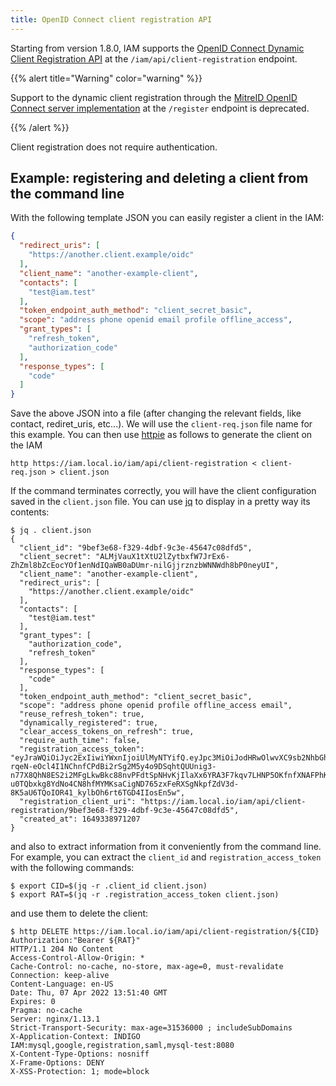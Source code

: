 ```yaml
---
title: OpenID Connect client registration API
---
```


Starting from version 1.8.0, IAM supports the [OpenID Connect Dynamic Client Registration
API][oidc-dynclientreg] at the `/iam/api/client-registration` endpoint.

{{% alert title="Warning" color="warning" %}}

Support to the dynamic client registration through the [MitreID OpenID Connect server implementation](https://github.com/mitreid-connect/OpenID-Connect-Java-Spring-Server/wiki)
at the `/register` endpoint is deprecated.

{{% /alert %}}

Client registration does not require authentication.

## Example: registering and deleting a client from the command line

With the following template JSON you can easily register a client in the IAM:

```json
{
  "redirect_uris": [
    "https://another.client.example/oidc"
  ],
  "client_name": "another-example-client",
  "contacts": [
    "test@iam.test"
  ],
  "token_endpoint_auth_method": "client_secret_basic",
  "scope": "address phone openid email profile offline_access",
  "grant_types": [
    "refresh_token",
    "authorization_code"
  ],
  "response_types": [
    "code"
  ]
}
```

Save the above JSON into a file (after changing the relevant fields, like
contact, rediret_uris, etc...). We will use the `client-req.json` file name for
this example. You can then use [httpie][httpie] as  follows to generate the
client on the IAM

```
http https://iam.local.io/iam/api/client-registration < client-req.json > client.json
```

If the command terminates correctly, you will have the client configuration
saved in the `client.json` file. You can use [jq][jq] to display in a pretty
way its contents:

```
$ jq . client.json
{
  "client_id": "9bef3e68-f329-4dbf-9c3e-45647c08dfd5",
  "client_secret": "ALMjVauX1tXtU2lZytbxfW7JrEx6-ZhZml8bZcEocYOf1enNdIQaWB0aDUmr-nilGjjrznzbWNNWdh8bP0neyUI",
  "client_name": "another-example-client",
  "redirect_uris": [
    "https://another.client.example/oidc"
  ],
  "contacts": [
    "test@iam.test"
  ],
  "grant_types": [
    "authorization_code",
    "refresh_token"
  ],
  "response_types": [
    "code"
  ],
  "token_endpoint_auth_method": "client_secret_basic",
  "scope": "address phone openid profile offline_access email",
  "reuse_refresh_token": true,
  "dynamically_registered": true,
  "clear_access_tokens_on_refresh": true,
  "require_auth_time": false,
  "registration_access_token": "eyJraWQiOiJyc2ExIiwiYWxnIjoiUlMyNTYifQ.eyJpc3MiOiJodHRwOlwvXC9sb2NhbGhvc3Q6ODA4MFwvIiwiYXVkIjoiOWJlZjNlNjgtZjMyOS00ZGJmLTljM2UtNDU2NDdjMDhkZmQ1IiwiaWF0IjoxNjQ5MzM4OTcxLCJqdGkiOiJmNTFlZWIzMS1kY2RkLTQ5MDctYThlZC1jZTViMGU3ODRiODAifQ.Ec5PCjaaIveIpMPhTcYvJfsnJc9Ag_n46ICcaDhh8GDXupKAARv_fx4oCQPgomSKAz4j1bVRgzrmQsswR8lKmWQZv5fG2BMaRdh9epENArUbTsaPqdUfoMsqo-rqeN-eOcl4I1NChnfCPdBi2rSg2M5y4o9DSqhtQUUnig3-n77X8QhN8ES2i2MFgLkwBkc88nvPFdtSpNHvKjIlaXx6YRA3F7kqv7LHNP5OKfnfXNAFPhKweRRTXamEu_oN3-u0TQbxkg8YdNo4CN8hfMYMKsaCigND765zxFeRXSgNkpfZdV3d-8K5aU6TQoIOR41_kylbOh6rt6TGD4IIosEn5w",
  "registration_client_uri": "https://iam.local.io/iam/api/client-registration/9bef3e68-f329-4dbf-9c3e-45647c08dfd5",
  "created_at": 1649338971207
}
```

and also to extract information from it conveniently from the command line.
For example, you can extract the `client_id` and `registration_access_token`
with the following commands:

```
$ export CID=$(jq -r .client_id client.json)
$ export RAT=$(jq -r .registration_access_token client.json)
```

and use them to delete the client:

```
$ http DELETE https://iam.local.io/iam/api/client-registration/${CID} Authorization:"Bearer ${RAT}"
HTTP/1.1 204 No Content
Access-Control-Allow-Origin: *
Cache-Control: no-cache, no-store, max-age=0, must-revalidate
Connection: keep-alive
Content-Language: en-US
Date: Thu, 07 Apr 2022 13:51:40 GMT
Expires: 0
Pragma: no-cache
Server: nginx/1.13.1
Strict-Transport-Security: max-age=31536000 ; includeSubDomains
X-Application-Context: INDIGO IAM:mysql,google,registration,saml,mysql-test:8080
X-Content-Type-Options: nosniff
X-Frame-Options: DENY
X-XSS-Protection: 1; mode=block
```

[oidc-dynclientreg]: https://openid.net/specs/openid-connect-registration-1_0.html
[jq]: https://stedolan.github.io/jq/
[httpie]: https://httpie.org/
